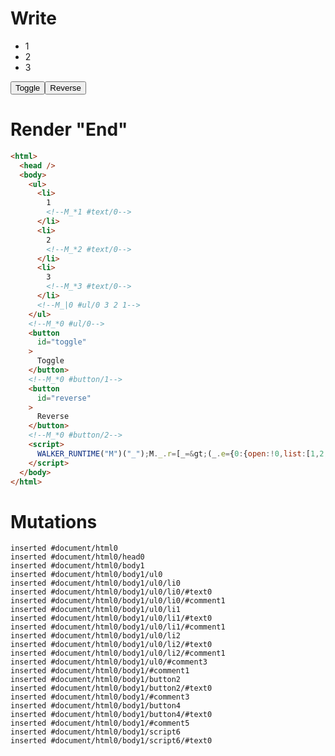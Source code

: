 # Write
  <ul><li>1<!--M_*1 #text/0--></li><li>2<!--M_*2 #text/0--></li><li>3<!--M_*3 #text/0--></li><!--M_|0 #ul/0 3 2 1--></ul><!--M_*0 #ul/0--><button id=toggle>Toggle</button><!--M_*0 #button/1--><button id=reverse>Reverse</button><!--M_*0 #button/2--><script>WALKER_RUNTIME("M")("_");M._.r=[_=>(_.e={0:{open:!0,list:[1,2,3],"#ul/0(":new Map(_.a=[[1,_.b={}],[2,_.c={}],[3,_.d={}]])},1:_.b,2:_.c,3:_.d}),0,"__tests__/template.marko_0_list",0,"__tests__/template.marko_0_open",0];M._.w()</script>


# Render "End"
```html
<html>
  <head />
  <body>
    <ul>
      <li>
        1
        <!--M_*1 #text/0-->
      </li>
      <li>
        2
        <!--M_*2 #text/0-->
      </li>
      <li>
        3
        <!--M_*3 #text/0-->
      </li>
      <!--M_|0 #ul/0 3 2 1-->
    </ul>
    <!--M_*0 #ul/0-->
    <button
      id="toggle"
    >
      Toggle
    </button>
    <!--M_*0 #button/1-->
    <button
      id="reverse"
    >
      Reverse
    </button>
    <!--M_*0 #button/2-->
    <script>
      WALKER_RUNTIME("M")("_");M._.r=[_=&gt;(_.e={0:{open:!0,list:[1,2,3],"#ul/0(":new Map(_.a=[[1,_.b={}],[2,_.c={}],[3,_.d={}]])},1:_.b,2:_.c,3:_.d}),0,"__tests__/template.marko_0_list",0,"__tests__/template.marko_0_open",0];M._.w()
    </script>
  </body>
</html>
```

# Mutations
```
inserted #document/html0
inserted #document/html0/head0
inserted #document/html0/body1
inserted #document/html0/body1/ul0
inserted #document/html0/body1/ul0/li0
inserted #document/html0/body1/ul0/li0/#text0
inserted #document/html0/body1/ul0/li0/#comment1
inserted #document/html0/body1/ul0/li1
inserted #document/html0/body1/ul0/li1/#text0
inserted #document/html0/body1/ul0/li1/#comment1
inserted #document/html0/body1/ul0/li2
inserted #document/html0/body1/ul0/li2/#text0
inserted #document/html0/body1/ul0/li2/#comment1
inserted #document/html0/body1/ul0/#comment3
inserted #document/html0/body1/#comment1
inserted #document/html0/body1/button2
inserted #document/html0/body1/button2/#text0
inserted #document/html0/body1/#comment3
inserted #document/html0/body1/button4
inserted #document/html0/body1/button4/#text0
inserted #document/html0/body1/#comment5
inserted #document/html0/body1/script6
inserted #document/html0/body1/script6/#text0
```